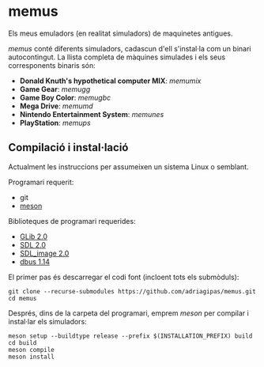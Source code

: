 # memus
Els meus emuladors (en realitat simuladors) de maquinetes antigues.

*memus* conté diferents simuladors, cadascun d'ell s'instal·la com un
binari autocontingut. La llista completa de màquines simulades i els
seus corresponents binaris són:

- **Donald Knuth's hypothetical computer MIX**: *memumix*
- **Game Gear**: *memugg*
- **Game Boy Color**: *memugbc*
- **Mega Drive**: *memumd*
- **Nintendo Entertainment System**: *memunes*
- **PlayStation**: *memups*

## Compilació i instal·lació

Actualment les instruccions per assumeixen un sistema Linux o
semblant.

Programari requerit:
- git
- [meson](https://mesonbuild.com/)

Biblioteques de programari requerides:
- [GLib 2.0](https://gitlab.gnome.org/GNOME/glib/)
- [SDL 2.0](https://github.com/libsdl-org/SDL)
- [SDL_image 2.0](https://github.com/libsdl-org/SDL_image)
- [dbus 1.14](https://gitlab.freedesktop.org/dbus/dbus)

El primer pas és descarregar el codi font (incloent tots els submòduls):
```
git clone --recurse-submodules https://github.com/adriagipas/memus.git
cd memus
```

Després, dins de la carpeta del programari, emprem *meson* per
compilar i instal·lar els simuladors:
```
meson setup --buildtype release --prefix $(INSTALLATION_PREFIX) build
cd build
meson compile
meson install
```
